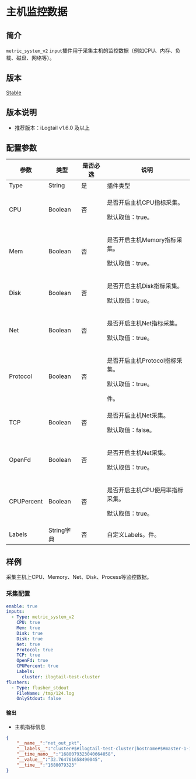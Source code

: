 # 主机监控数据

## 简介

`metric_system_v2` `input`插件用于采集主机的监控数据（例如CPU、内存、负载、磁盘、网络等）。

## 版本

[Stable](../../stability-level.md)

## 版本说明

* 推荐版本：iLogtail v1.6.0 及以上

## 配置参数

| 参数          | 类型      | 是否必选 | 说明                                                                                         |
| ----------- | ------- | ---- | ------------------------------------------------------------------------------------------ |
| Type        | String  | 是    | 插件类型                                                                                       |
| CPU     | Boolean  | 否    | <p>是否开启主机CPU指标采集。</p><p>默认取值：true。</p> |
| Mem    | Boolean  | 否   | <p>是否开启主机Memory指标采集。</p><p>默认取值：true。</p> |
| Disk    | Boolean | 否    | <p>是否开启主机Disk指标采集。</p><p>默认取值：true。</p> |
| Net    | Boolean | 否    | <p>是否开启主机Net指标采集。</p><p>默认取值：true。</p> |
| Protocol  | Boolean | 否    | <p>是否开启主机Protocol指标采集。</p><p>默认取值：true。</p>件。                                                                               |
| TCP    | Boolean | 否    | <p>是否开启主机Net采集。</p><p>默认取值：false。</p> |
| OpenFd    | Boolean | 否    | <p>是否开启主机Net采集。</p><p>默认取值：true。</p> |
| CPUPercent    | Boolean | 否    | <p>是否开启主机CPU使用率指标采集。</p><p>默认取值：true。</p> |
| Labels  | String字典 | 否    | 自定义Labels。件。                                                                               |

## 样例

采集主机上CPU、Memory、Net、Disk、Process等监控数据。

### 采集配置

```yaml
enable: true
inputs:
  - Type: metric_system_v2
    CPU: true
    Mem: true
    Disk: true
    Disk: true
    Net: true
    Protocol: true
    TCP: true
    OpenFd: true
    CPUPercent: true
    Labels:
      cluster: ilogtail-test-cluster
flushers:
  - Type: flusher_stdout
    FileName: /tmp/124.log
    OnlyStdout: false
```

#### 输出

* 主机指标信息

```json
{
    "__name__":"net_out_pkt",
    "__labels__":"cluster#$#ilogtail-test-cluster|hostname#$#master-1-1.c-ca9717110efa1b40|hostname#$#test-1|interface#$#eth0|ip#$#10.1.37.31",
    "__time_nano__":"1680079323040664058",
    "__value__":"32.764761658490045",
    "__time__":"1680079323"
}
```
